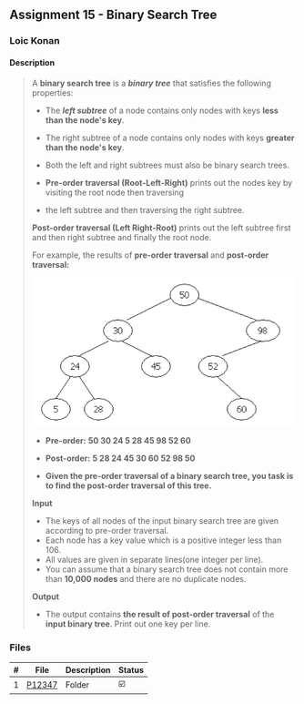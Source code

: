 ## Assignment 15 - Binary Search Tree

### Loic Konan

#### Description

> A **binary search tree** is a ***binary tree*** that satisfies the following properties:
>
> - The **_left subtree_** of a node contains only nodes with keys **less than the node's key**.
> - The right subtree of a node contains only nodes with keys **greater than the node's key**.
> - Both the left and right subtrees must also be binary search trees.
>
> - **Pre-order traversal (Root-Left-Right)** prints out the nodes key by visiting the root node then traversing <br>
> - the left subtree and then traversing the right subtree.
>
> **Post-order traversal (Left Right-Root)** prints out the left subtree first and then right subtree and finally the root node.
>
> For example, the results of **pre-order traversal** and **post-order traversal:**
>
> <img src = "kik.png">
>
> - **Pre-order:** **50 30 24 5 28 45 98 52 60** <br>
> - **Post-order:** **5 28 24 45 30 60 52 98 50** <br>
>
> - **Given the pre-order traversal of a binary search tree, you task is to find the post-order traversal of this tree.**
>
> **Input**
>
> - The keys of all nodes of the input binary search tree are given according to pre-order traversal.
> - Each node has a key value which is a positive integer less than 106.
> - All values are given in separate lines(one integer per line).
> - You can assume that a binary search tree does not contain more than **10,000 nodes** and there are no duplicate nodes.
>
> **Output**
>
> - The output contains **the result of post-order traversal** of the **input binary tree**. Print out one key per line.
>

### Files

|   #   | File               | Description | Status                  |
| :---: | ------------------ | ----------- | ----------------------- |
|   1   | [P12347](./P12347) | Folder      | :ballot_box_with_check: |
